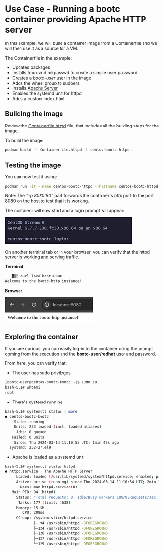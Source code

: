 # Use Case - Running a bootc container providing Apache HTTP server

In this example, we will build a container image from a Containerfile and we will then use it as a source for a VM.

The Containerfile in the example:

- Updates packages
- Installs tmux and mkpasswd to create a simple user password
- Creates a *bootc-user* user in the image
- Adds the wheel group to sudoers
- Installs [Apache Server](https://httpd.apache.org/)
- Enables the systemd unit for httpd
- Adds a custom index.html

## Building the image

Review the [Containerfile.httpd](Containerfile.httpd) file, that includes all the building steps for the image.

To build the image:

```bash
podman build -f Containerfile.httpd -t centos-bootc-httpd .
```

## Testing the image

You can now test it using:

```bash
podman run -it --name centos-bootc-httpd --hostname centos-bootc-httpd -p 8080:80 centos-bootc-httpd
```

Note: The *"-p 8080:80"* part forwards the container's *http* port to the port 8080 on the host to test that it is working.

The contaienr will now start and a login prompt will appear:

![](./assets/bootc-container.png)

On another terminal tab or in your browser, you can verify that the httpd server is working and serving traffic.

**Terminal**

```bash
 ~ ▓▒░ curl localhost:8080
Welcome to the bootc-http instance!
```

**Browser**

![](./assets/browser-test.png)

## Exploring the container

If you are curious, you can easily log-in to the container using the prompt coming from the execution and the **bootc-user/redhat** user and password.

From here, you can verify that:

- The user has sudo privileges

```bash
[bootc-user@centos-bootc-bootc ~]$ sudo su
bash-5.1# whoami
root
```

- There's systemd running
```bash
bash-5.1# systemctl status | more
● centos-bootc-bootc
    State: running
    Units: 233 loaded (incl. loaded aliases)
     Jobs: 0 queued
   Failed: 0 units
    Since: Thu 2024-03-14 11:10:53 UTC; 1min 47s ago
  systemd: 252-27.el9
```

- Apache is loaded as a systemd unit

```bash
bash-5.1# systemctl status httpd
● httpd.service - The Apache HTTP Server
     Loaded: loaded (/usr/lib/systemd/system/httpd.service; enabled; preset: disabled)
     Active: active (running) since Thu 2024-03-14 11:10:54 UTC; 2min 14s ago
       Docs: man:httpd.service(8)
   Main PID: 94 (httpd)
     Status: "Total requests: 0; Idle/Busy workers 100/0;Requests/sec: 0; Bytes served/sec:   0 B/sec"
      Tasks: 177 (limit: 1638)
     Memory: 15.5M
        CPU: 209ms
     CGroup: /system.slice/httpd.service
             ├─ 94 /usr/sbin/httpd -DFOREGROUND
             ├─124 /usr/sbin/httpd -DFOREGROUND
             ├─126 /usr/sbin/httpd -DFOREGROUND
             ├─127 /usr/sbin/httpd -DFOREGROUND
             └─129 /usr/sbin/httpd -DFOREGROUND
```

